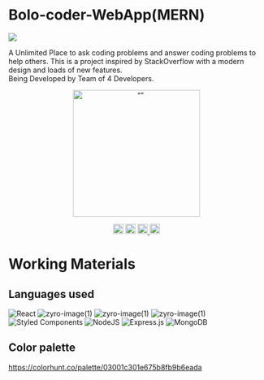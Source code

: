 # Bolo-coder-WebApp(MERN)
<a href="https://github.com/jadonharsh109/Bolo-coder/graphs/contributors">
  <img src="https://contrib.rocks/image?repo=jadonharsh109/Bolo-coder" />
</a>


A Unlimited Place to ask coding problems and answer coding problems to help others. This is a project inspired by StackOverflow with a modern design and loads of new features.
<br>
Being Developed by Team of 4 Developers.


<p align="center">
<img src="https://user-images.githubusercontent.com/85556603/223820992-1d2f3dca-deb6-40f7-8088-7d6750761ecb.png" alt= “” width="250px" height="250px" >
</p>
<p align="center">
<a href="https://wakatime.com/badge/user/ea9792e5-799b-44a2-a25f-c28679dbaa38/project/86537adb-ae7b-4c9e-8f2c-030dc0714236"><img src="https://wakatime.com/badge/user/ea9792e5-799b-44a2-a25f-c28679dbaa38/project/86537adb-ae7b-4c9e-8f2c-030dc0714236.svg?style=for-the-badge" alt="wakatime" 0 height="20px"></a>
<a href="https://hits.dwyl.com/jadonharsh109/Bolo-coder"><img src="https://hits.dwyl.com/jadonharsh109/Bolo-coder.svg?style=for-the-badge" alt="HitCount"  height="20px"></a>
<a href="https://github.com/jadonharsh109/Bolo-coder/">
  <img src="https://badgen.net/github/branches/jadonharsh109/Bolo-coder" alt="GitHub branches"  height="20px">
</a>
<a href="https://GitHub.com/jadonharsh109/Bolo-coder/commit/">
  <img src="https://badgen.net/github/commits/jadonharsh109/Bolo-coder?style=for-the-badge" alt="GitHub commits" height="20px">
</a>
  </p>
<h1>Working Materials</h1>
<h2>Languages used</h2>

![React](https://img.shields.io/badge/react-%2320232a.svg?style=for-the-badge&logo=react&logoColor=%2361DAFB)
![zyro-image(1)](https://img.shields.io/badge/HTML5-E34F26?style=for-the-badge&logo=html5&logoColor=white)
![zyro-image(1)](https://img.shields.io/badge/CSS3-1572B6?style=for-the-badge&logo=css3&logoColor=white)
![zyro-image(1)](https://img.shields.io/badge/JavaScript-F7DF1E?style=for-the-badge&logo=javascript&logoColor=black)
![Styled Components](https://img.shields.io/badge/styled--components-DB7093?style=for-the-badge&logo=styled-components&logoColor=white)
![NodeJS](https://img.shields.io/badge/node.js-6DA55F?style=for-the-badge&logo=node.js&logoColor=white)
![Express.js](https://img.shields.io/badge/express.js-%23404d59.svg?style=for-the-badge&logo=express&logoColor=%2361DAFB)
![MongoDB](https://img.shields.io/badge/MongoDB-%234ea94b.svg?style=for-the-badge&logo=mongodb&logoColor=white)

<h2>Color palette</h2>


https://colorhunt.co/palette/03001c301e675b8fb9b6eada

